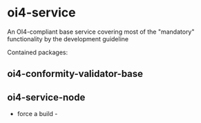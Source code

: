# oi4-service
An OI4-compliant base service covering most of the "mandatory" functionality by the development guideline

Contained packages:
## oi4-conformity-validator-base

## oi4-service-node

- force a build -
